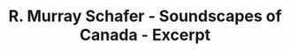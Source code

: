 ---
layout: manifest
title: 'R. Murray Schafer - Soundscapes of Canada - Excerpt '
manifest_name: r-murray-schafer-soundscapes-of-canada-excerpt-

---